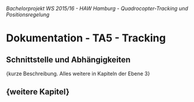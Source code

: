 *Bachelorprojekt WS 2015/16 - HAW Hamburg - Quadrocopter-Tracking und Positionsregelung*
# Dokumentation - TA5 - Tracking


## Schnittstelle und Abhängigkeiten
{kurze Beschreibung. Alles weitere in Kapiteln der Ebene 3}


## {weitere Kapitel}
